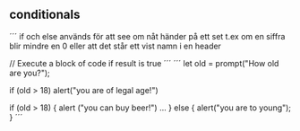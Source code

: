## conditionals
´´´
if och else används för att see om nåt händer på ett set t.ex 
om en siffra blir mindre en 0 eller att det står ett vist namn i en header

// Execute a block of code if result is true
´´´
´´´
let old = prompt("How old are you?");

if (old > 18) alert("you are of legal age!")

 if (old > 18) {
      alert ("you can buy beer!")
      ...
}     else {
      alert("you are to young");
}
´´´